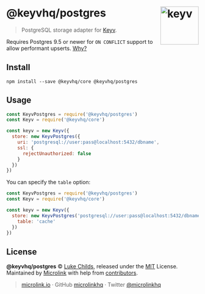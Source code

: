 # @keyvhq/postgres [<img width="100" align="right" src="https://keyvhq.js.org/media/logo-sunset.svg" alt="keyv">](https://github.com/microlinkhq/keyv)

> PostgreSQL storage adapter for [Keyv](https://github.com/microlinkhq/keyv).

Requires Postgres 9.5 or newer for `ON CONFLICT` support to allow performant upserts. [Why?](https://stackoverflow.com/questions/17267417/how-to-upsert-merge-insert-on-duplicate-update-in-postgresql/17267423#17267423)

## Install

```shell
npm install --save @keyvhq/core @keyvhq/postgres
```

## Usage

```js
const KeyvPostgres = require('@keyvhq/postgres')
const Keyv = require('@keyvhq/core')

const keyv = new Keyv({
  store: new KeyvPostgres({
    uri: 'postgresql://user:pass@localhost:5432/dbname',
    ssl: {
      rejectUnauthorized: false
    }
  })
})
```

You can specify the `table` option:

```js
const KeyvPostgres = require('@keyvhq/postgres')
const Keyv = require('@keyvhq/core')

const keyv = new Keyv({
  store: new KeyvPostgres('postgresql://user:pass@localhost:5432/dbname', {
    table: 'cache'
  })
})
```

## License

**@keyvhq/postgres** © [Luke Childs](https://lukechilds.co), released under the [MIT](https://github.com/microlinkhq/keyvhq/blob/master/LICENSE.md) License.<br/>
Maintained by [Microlink](https://microlink.io) with help from [contributors](https://github.com/microlinkhq/keyvhq/contributors).

> [microlink.io](https://microlink.io) · GitHub [microlinkhq](https://github.com/microlinkhq) · Twitter [@microlinkhq](https://twitter.com/microlinkhq)
